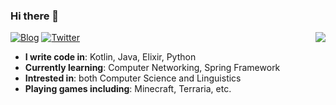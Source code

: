 ### Hi there 👋

<img align="right" src="https://github-readme-stats.vercel.app/api?username=TunkShif">

[![Blog](https://img.shields.io/badge/Blog-Scriptum-yellow?style=for-the-badge)](https://tunkshif.one)
[![Twitter](https://img.shields.io/badge/Twitter-@TunkShif-blue?style=for-the-badge)](https://twitter.com/tunkshif)

- **I write code in**: Kotlin, Java, Elixir, Python
- **Currently learning**: Computer Networking, Spring Framework
- **Intrested in**: both Computer Science and Linguistics
- **Playing games including**: Minecraft, Terraria, etc.
